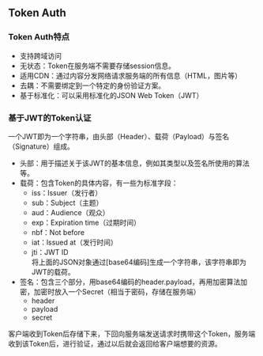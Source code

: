 ## Token Auth
### Token Auth特点
- 支持跨域访问
- 无状态：Token在服务端不需要存储session信息。
- 适用CDN：通过内容分发网络请求服务端的所有信息（HTML，图片等）
- 去耦：不需要绑定到一个特定的身份验证方案。
- 基于标准化：可以采用标准化的JSON Web Token（JWT）
### 基于JWT的Token认证
一个JWT即为一个字符串，由头部（Header）、载荷（Payload）与签名（Signature）组成。
- 头部：用于描述关于该JWT的基本信息，例如其类型以及签名所使用的算法等。
- 载荷：包含Token的具体内容，有一些为标准字段：
	- iss：lssuer（发行者）
	- sub：Subject（主题）
	- aud：Audience（观众）
	- exp：Expiration time（过期时间）
	- nbf：Not before
	- iat：lssued at（发行时间）
	- jti：JWT ID</br>
将上面的JSON对象通过[base64编码]生成一个字符串，该字符串即为JWT的载荷。
- 签名：包含三个部分，用base64编码的header.payload，再用加密算法加密，加密时放入一个Secret（相当于密码，存储在服务端）
	- header
	- payload
	- secret

客户端收到Token后存储下来，下回向服务端发送请求时携带这个Token，服务端收到该Token后，进行验证，通过以后就会返回给客户端想要的资源。

